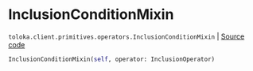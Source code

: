 # InclusionConditionMixin
`toloka.client.primitives.operators.InclusionConditionMixin` | [Source code](https://github.com/Toloka/toloka-kit/blob/v1.0.1/src/client/primitives/operators.py#L133)

```python
InclusionConditionMixin(self, operator: InclusionOperator)
```

